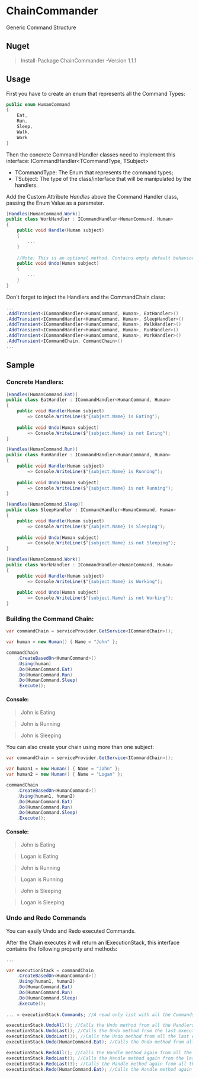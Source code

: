 # ChainCommander
Generic Command Structure

## Nuget
> Install-Package ChainCommander -Version 1.1.1

## Usage 

First you have to create an enum that represents all the Command Types:

```csharp
public enum HumanCommand
{
    Eat,
    Run,
    Sleep,
    Walk,
    Work
}
```

Then the concrete Command Handler classes need to implement this interface: ICommandHandler<TCommandType, TSubject>
 - TCommandType: The Enum that represents the command types;
 - TSubject: The type of the class/interface that will be manipulated by the handlers.

Add the Custom Attribute *Handles* above the Command Handler class, passing the Enum Value as a parameter.

```csharp
[Handles(HumanCommand.Work)]
public class WorkHandler : ICommandHandler<HumanCommand, Human>
{
    public void Handle(Human subject)
    {
        ...
    }
    
    //Note: This is an optional method. Contains empty default behavior on interface.
    public void Undo(Human subject)
    {
        ...
    }
}
```

Don't forget to inject the Handlers and the CommandChain class:

```csharp
...
.AddTransient<ICommandHandler<HumanCommand, Human>, EatHandler>()
.AddTransient<ICommandHandler<HumanCommand, Human>, SleepHandler>()
.AddTransient<ICommandHandler<HumanCommand, Human>, WalkHandler>()
.AddTransient<ICommandHandler<HumanCommand, Human>, RunHandler>()
.AddTransient<ICommandHandler<HumanCommand, Human>, WorkHandler>()
.AddTransient<ICommandChain, CommandChain>()
...
```

## Sample

### Concrete Handlers:
```csharp
[Handles(HumanCommand.Eat)]
public class EatHandler : ICommandHandler<HumanCommand, Human>
{
    public void Handle(Human subject)
        => Console.WriteLine($"{subject.Name} is Eating");
        
    public void Undo(Human subject)
        => Console.WriteLine($"{subject.Name} is not Eating");
}

[Handles(HumanCommand.Run)]
public class RunHandler : ICommandHandler<HumanCommand, Human>
{
    public void Handle(Human subject)
        => Console.WriteLine($"{subject.Name} is Running");
        
    public void Undo(Human subject)
        => Console.WriteLine($"{subject.Name} is not Running");
}

[Handles(HumanCommand.Sleep)]
public class SleepHandler : ICommandHandler<HumanCommand, Human>
{
    public void Handle(Human subject)
        => Console.WriteLine($"{subject.Name} is Sleeping");
        
    public void Undo(Human subject)
        => Console.WriteLine($"{subject.Name} is not Sleeping");
}

[Handles(HumanCommand.Work)]
public class WorkHandler : ICommandHandler<HumanCommand, Human>
{
    public void Handle(Human subject)
        => Console.WriteLine($"{subject.Name} is Working");
        
    public void Undo(Human subject)
        => Console.WriteLine($"{subject.Name} is not Working");
}
```

### Building the Command Chain:
```csharp
var commandChain = serviceProvider.GetService<ICommandChain>();

var human = new Human() { Name = "John" };

commandChain
    .CreateBasedOn<HumanCommand>()
    .Using(human)
    .Do(HumanCommand.Eat)
    .Do(HumanCommand.Run)
    .Do(HumanCommand.Sleep)
    .Execute();
```

#### Console:
> John is Eating

> John is Running

> John is Sleeping


You can also create your chain using more than one subject:

```csharp
var commandChain = serviceProvider.GetService<ICommandChain>();

var human1 = new Human() { Name = "John" };
var human2 = new Human() { Name = "Logan" };

commandChain
    .CreateBasedOn<HumanCommand>()
    .Using(human1, human2)
    .Do(HumanCommand.Eat)
    .Do(HumanCommand.Run)
    .Do(HumanCommand.Sleep)
    .Execute();
```
#### Console:
> John is Eating

> Logan is Eating

> John is Running

> Logan is Running

> John is Sleeping

> Logan is Sleeping

### Undo and Redo Commands
You can easily Undo and Redo executed Commands.

After the Chain executes it will return an IExecutionStack, this interface contains the following property and methods:

```csharp
...

var executionStack = commandChain
    .CreateBasedOn<HumanCommand>()
    .Using(human1, human2)
    .Do(HumanCommand.Eat)
    .Do(HumanCommand.Run)
    .Do(HumanCommand.Sleep)
    .Execute();
    
... = executionStack.Commands; //A read only list with all the Commands executed in order.

executionStack.UndoAll(); //Calls the Undo method from all the Handlers on the stack.
executionStack.UndoLast(); //Calls the Undo method from the last executed Handler on the stack.
executionStack.UndoLast(3); //Calls the Undo method from all the last executed Handlers on the stack based on the parameter.
executionStack.Undo(HumanCommand.Eat); //Calls the Undo method from all handlers that handles the command passed by parameter.

executionStack.RedoAll(); //Calls the Handle method again from all the Handlers on the stack.
executionStack.RedoLast(); //Calls the Handle method again from the last executed Handler on the stack.
executionStack.RedoLast(3); //Calls the Handle method again from all the last executed Handlers on the stack based on the parameter.
executionStack.Redo(HumanCommand.Eat); //Calls the Handle method again from all handlers that handles the command passed by parameter.
```
